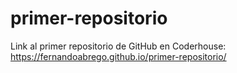 # primer-repositorio
Link al primer repositorio de GitHub en Coderhouse: https://fernandoabrego.github.io/primer-repositorio/

